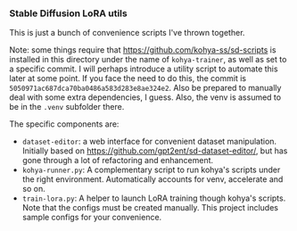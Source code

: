 ### Stable Diffusion LoRA utils
This is just a bunch of convenience scripts I've thrown together.

Note: some things require that https://github.com/kohya-ss/sd-scripts is
installed in this directory under the name of `kohya-trainer`, as well as set
to a specific commit. I will perhaps introduce a utility script to automate
this later at some point. If you face the need to do this, the commit is
`5050971ac687dca70ba0486a583d283e8ae324e2`. Also be prepared to manually deal
with some extra dependencies, I guess. Also, the venv is assumed to be in the
`.venv` subfolder there.

The specific components are:
 - `dataset-editor`: a web interface for convenient dataset manipulation.
   Initially based on https://github.com/gpt2ent/sd-dataset-editor/, but has
   gone through a lot of refactoring and enhancement. 
 - `kohya-runner.py`: A complementary script to run kohya's scripts under the
   right environment. Automatically accounts for venv, accelerate and so on.
 - `train-lora.py`: A helper to launch LoRA training though kohya's scripts.
   Note that the configs must be created manually. This project includes sample
   configs for your convenience.
